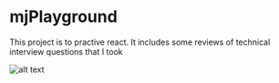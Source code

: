 # mjPlayground

This project is to practive react.
It includes some reviews of technical interview questions that I took

![alt text](https://github.com/mjlee2121/mjPlayground/src/assets/mjplayground.png)
